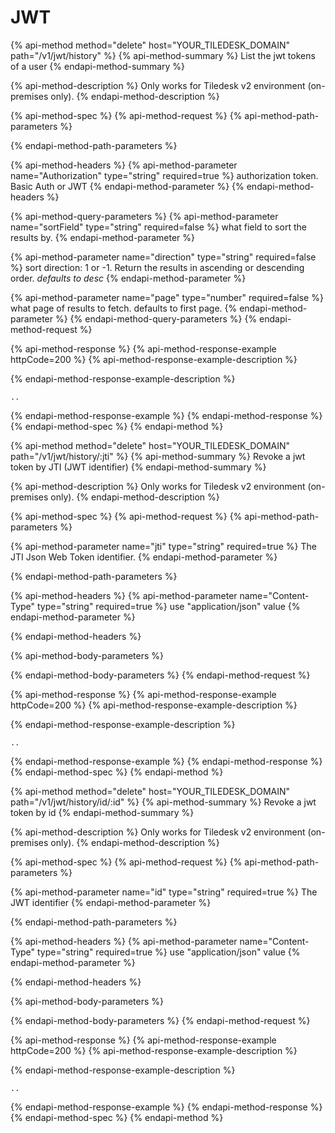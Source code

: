 # JWT

{% api-method method="delete" host="YOUR_TILEDESK_DOMAIN" path="/v1/jwt/history" %}
{% api-method-summary %}
List the jwt tokens of a user
{% endapi-method-summary %}

{% api-method-description %}
Only works for Tiledesk v2 environment (on-premises only).
{% endapi-method-description %}


{% api-method-spec %}
{% api-method-request %}
{% api-method-path-parameters %}

{% endapi-method-path-parameters %}

{% api-method-headers %}
{% api-method-parameter name="Authorization" type="string" required=true %}
authorization token. Basic Auth or JWT
{% endapi-method-parameter %}
{% endapi-method-headers %}

{% api-method-query-parameters %}
{% api-method-parameter name="sortField" type="string" required=false %}
what field to sort the results by.
{% endapi-method-parameter %}

{% api-method-parameter name="direction" type="string" required=false %}
sort direction: 1 or -1. Return the results in ascending or descending order. _defaults to desc_
{% endapi-method-parameter %}

{% api-method-parameter name="page" type="number" required=false %}
what page of results to fetch. defaults to first page.
{% endapi-method-parameter %}
{% endapi-method-query-parameters %}
{% endapi-method-request %}

{% api-method-response %}
{% api-method-response-example httpCode=200 %}
{% api-method-response-example-description %}

{% endapi-method-response-example-description %}

```text
..
```
{% endapi-method-response-example %}
{% endapi-method-response %}
{% endapi-method-spec %}
{% endapi-method %}



{% api-method method="delete" host="YOUR_TILEDESK_DOMAIN" path="/v1/jwt/history/:jti" %}
{% api-method-summary %}
Revoke a jwt token by JTI (JWT identifier)
{% endapi-method-summary %}

{% api-method-description %}
Only works for Tiledesk v2 environment (on-premises only).
{% endapi-method-description %}

{% api-method-spec %}
{% api-method-request %}
{% api-method-path-parameters %}

{% api-method-parameter name="jti" type="string" required=true %}
The JTI Json Web Token identifier.
{% endapi-method-parameter %}

{% endapi-method-path-parameters %}


{% api-method-headers %}
{% api-method-parameter name="Content-Type" type="string" required=true %}
use "application/json" value
{% endapi-method-parameter %}

{% endapi-method-headers %}

{% api-method-body-parameters %}

{% endapi-method-body-parameters %}
{% endapi-method-request %}

{% api-method-response %}
{% api-method-response-example httpCode=200 %}
{% api-method-response-example-description %}

{% endapi-method-response-example-description %}

```text
..
```
{% endapi-method-response-example %}
{% endapi-method-response %}
{% endapi-method-spec %}
{% endapi-method %}




{% api-method method="delete" host="YOUR_TILEDESK_DOMAIN" path="/v1/jwt/history/id/:id" %}
{% api-method-summary %}
Revoke a jwt token by id 
{% endapi-method-summary %}

{% api-method-description %}
Only works for Tiledesk v2 environment (on-premises only).
{% endapi-method-description %}

{% api-method-spec %}
{% api-method-request %}
{% api-method-path-parameters %}

{% api-method-parameter name="id" type="string" required=true %}
The JWT identifier
{% endapi-method-parameter %}

{% endapi-method-path-parameters %}


{% api-method-headers %}
{% api-method-parameter name="Content-Type" type="string" required=true %}
use "application/json" value
{% endapi-method-parameter %}

{% endapi-method-headers %}

{% api-method-body-parameters %}

{% endapi-method-body-parameters %}
{% endapi-method-request %}

{% api-method-response %}
{% api-method-response-example httpCode=200 %}
{% api-method-response-example-description %}

{% endapi-method-response-example-description %}

```text
..
```
{% endapi-method-response-example %}
{% endapi-method-response %}
{% endapi-method-spec %}
{% endapi-method %}
